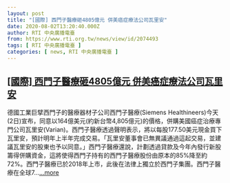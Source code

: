 ```yaml
---
layout: post
title: "[國際] 西門子醫療砸4805億元 併美癌症療法公司瓦里安"
date: 2020-08-02T13:20:40.000Z
author: RTI 中央廣播電臺
from: https://www.rti.org.tw/news/view/id/2074493
tags: [ RTI 中央廣播電臺 ]
categories: [ news, RTI 中央廣播電臺 ]
---
```

<!--1596374440000-->
[[國際] 西門子醫療砸4805億元 併美癌症療法公司瓦里安](https://www.rti.org.tw/news/view/id/2074493)
------

<div>
德國工業巨擘西門子的醫療器材子公司西門子醫療(Siemens Healthineers)今天(2日)宣布，同意以164億美元(約新台幣4,805億元)的價格，併購美國癌症治療專門公司瓦里安(Varian)。西門子醫療透過聲明表示，將以每股177.50美元現金買下瓦里安，預計明年上半年完成交易。「瓦里安董事會已無異議通過這起交易，並建議瓦里安的股東也予以同意。」西門子醫療還說，計劃透過貸款及今年內發行新股籌得併購資金，這將使得西門子持有的西門子醫療股份由原本的85%降至約72%。西門子醫療已於2018年上市，此後在法律上獨立於西門子集團。西門子醫療在全球7...<a target="_blank" href="https://www.rti.org.tw/news/view/id/2074493">...more</a>
</div>
